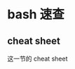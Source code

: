 # bash 速查

## cheat sheet

这一节的 cheat sheet 
<!--stackedit_data:
eyJoaXN0b3J5IjpbLTQwNDg2MjczMF19
-->